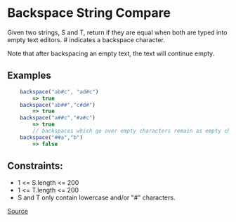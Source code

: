 # Backspace String Compare

Given two strings, S and T, return if they are equal when both are typed into empty text editors. *#* indicates a backspace character. 

Note that after backspacing an empty text, the text will continue empty. 

## Examples

```javascript
    backspace("ab#c", "ad#c")
        => true
    backspace("ab##","c#d#")
        => true
    backspace("a##c","#a#c")
        => true
        // backspaces which go over empty characters remain as empty characters
    backspace("##a","b")
        => false
```

## Constraints:
- 1 <= S.length <= 200
- 1 <= T.length <= 200
- S and T only contain lowercase and/or "#" characters.



[Source](https://leetcode.com/problems/backspace-string-compare/)